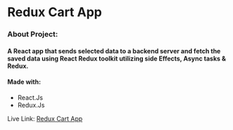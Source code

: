 # Redux Cart App

### About Project:

#### A React app that sends selected data to a backend server and fetch the saved data using React Redux toolkit utilizing side Effects, Async tasks & Redux.

#### Made with:

- React.Js
- Redux.Js

Live Link: <a href="https://ahmedehab-sg.github.io/redux-cart/">Redux Cart App</a>
